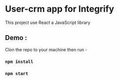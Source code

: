 # User-crm app for Integrify

This project use React a JavaScript library

## Demo :

Clon the repo to your machine then run -

### `npm install`

### `npm start`
